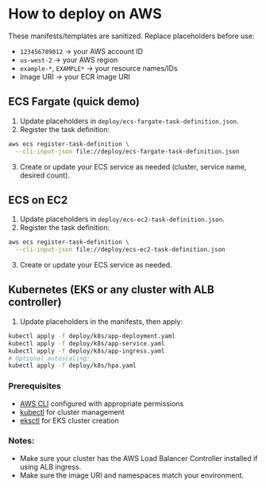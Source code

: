 # How to deploy on AWS

These manifests/templates are sanitized. Replace placeholders before use:
- `123456789012` -> your AWS account ID
- `us-west-2` -> your AWS region
- `example-*`, `EXAMPLE*` -> your resource names/IDs
- Image URI -> your ECR image URI

## ECS Fargate (quick demo)
1) Update placeholders in `deploy/ecs-fargate-task-definition.json`.
2) Register the task definition:
```bash
aws ecs register-task-definition \
  --cli-input-json file://deploy/ecs-fargate-task-definition.json
```
3) Create or update your ECS service as needed (cluster, service name, desired count).

## ECS on EC2
1) Update placeholders in `deploy/ecs-ec2-task-definition.json`.
2) Register the task definition:
```bash
aws ecs register-task-definition \
  --cli-input-json file://deploy/ecs-ec2-task-definition.json
```
3) Create or update your ECS service as needed.

## Kubernetes (EKS or any cluster with ALB controller)
1) Update placeholders in the manifests, then apply:
```bash
kubectl apply -f deploy/k8s/app-deployment.yaml
kubectl apply -f deploy/k8s/app-service.yaml
kubectl apply -f deploy/k8s/app-ingress.yaml
# Optional autoscaling:
kubectl apply -f deploy/k8s/hpa.yaml
```

### Prerequisites
- [AWS CLI](https://aws.amazon.com/cli/) configured with appropriate permissions
- [kubectl](https://kubernetes.io/docs/tasks/tools/) for cluster management
- [eksctl](https://eksctl.io/) for EKS cluster creation 


### Notes:
- Make sure your cluster has the AWS Load Balancer Controller installed if using ALB ingress.
- Make sure the image URI and namespaces match your environment.
